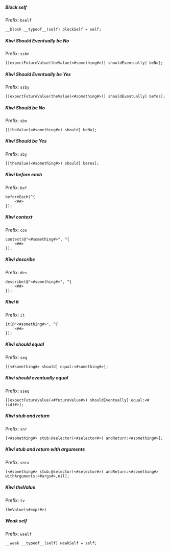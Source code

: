 ##### Block self
Prefix: `bself`
```objc
__block __typeof__(self) blockSelf = self;
```
##### Kiwi Should Eventually be No
Prefix: `ssbn`
```objc
[[expectFutureValue(theValue(<#something#>)) shouldEventually] beNo];
```
##### Kiwi Should Eventually be Yes
Prefix: `ssby`
```objc
[[expectFutureValue(theValue(<#something#>)) shouldEventually] beYes];
```
##### Kiwi Should be No
Prefix: `sbn`
```objc
[[theValue(<#something#>) should] beNo];
```
##### Kiwi Should be Yes
Prefix: `sby`
```objc
[[theValue(<#something#>) should] beYes];
```
##### Kiwi before each
Prefix: `bef`
```objc
beforeEach(^{
    <##>
});
```
##### Kiwi context
Prefix: `con`
```objc
context(@"<#something#>", ^{
    <##>
});
```
##### Kiwi describe
Prefix: `des`
```objc
describe(@"<#something#>", ^{
    <##>
});
```
##### Kiwi it
Prefix: `it`
```objc
it(@"<#something#>", ^{
    <##>
});
```
##### Kiwi should equal
Prefix: `seq`
```objc
[[<#something#> should] equal:<#something#>];
```
##### Kiwi should eventually equal
Prefix: `sseq`
```objc
[[expectFutureValue(<#futureValue#>) shouldEventually] equal:<#(id)#>];
```
##### Kiwi stub and return
Prefix: `snr`
```objc
[<#something#> stub:@selector(<#selector#>) andReturn:<#something#>];
```
##### Kiwi stub and return with arguments
Prefix: `snra`
```objc
[<#something#> stub:@selector(<#selector#>) andReturn:<#something#> withArguments:<#args#>,nil];
```
##### Kiwi theValue
Prefix: `tv`
```objc
theValue(<#expr#>)
```
##### Weak self
Prefix: `wself`
```objc
__weak __typeof__(self) weakSelf = self;
```
